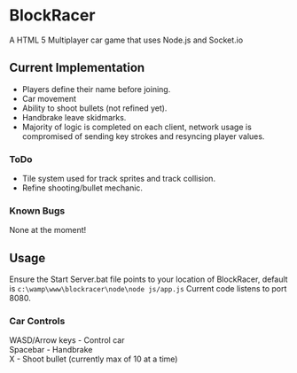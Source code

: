 BlockRacer
==========

A HTML 5 Multiplayer car game that uses Node.js and Socket.io

Current Implementation
----------------------

* Players define their name before joining.
* Car movement
* Ability to shoot bullets (not refined yet).
* Handbrake leave skidmarks.
* Majority of logic is completed on each client, network usage is compromised of sending key strokes and resyncing player values.

### ToDo

* Tile system used for track sprites and track collision.
* Refine shooting/bullet mechanic.

### Known Bugs
None at the moment!


Usage
-----

Ensure the Start Server.bat file points to your location of BlockRacer, default is `c:\wamp\www\blockracer\node\node js/app.js`
Current code listens to port 8080.


### Car Controls

WASD/Arrow keys		-		Control car  
Spacebar 			-		Handbrake  
X					-		Shoot bullet (currently max of 10 at a time)


